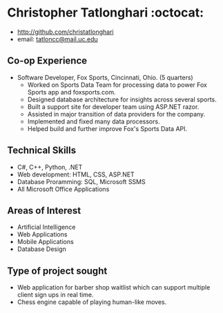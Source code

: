 # Christopher Tatlonghari :octocat:
* http://github.com/christatlonghari
* email: tatloncc@mail.uc.edu

## Co-op Experience
* Software Developer, Fox Sports, Cincinnati, Ohio. (5 quarters)
    * Worked on Sports Data Team for processing data to power Fox Sports app and foxsports.com. 
    * Designed database architecture for insights across several sports.
    * Built a support site for developer team using ASP.NET razor.
    * Assisted in major transition of data providers for the company. 
    * Implemented and fixed many data processors.
    * Helped build and further improve Fox's Sports Data API.

## Technical Skills
* C#, C++, Python, .NET
* Web development: HTML, CSS, ASP.NET
* Database Proramming: SQL, Microsoft SSMS
* All Microsoft Office Applications

## Areas of Interest
* Artificial Intelligence
* Web Applications
* Mobile Applications
* Database Design

## Type of project sought
* Web application for barber shop waitlist which can support multiple client sign ups in real time.
* Chess engine capable of playing human-like moves.